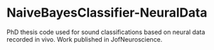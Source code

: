 # NaiveBayesClassifier-NeuralData
PhD thesis code used for sound classifications based on neural data recorded in vivo. Work published in JofNeuroscience.
